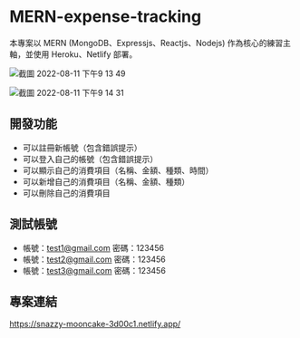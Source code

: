 # MERN-expense-tracking



本專案以 MERN (MongoDB、Expressjs、Reactjs、Nodejs) 作為核心的練習主軸，並使用 Heroku、Netlify 部署。


![截圖 2022-08-11 下午9 13 49](https://user-images.githubusercontent.com/62228677/184142535-a377679e-fea1-4444-b5af-40c826e0aaa2.png)

![截圖 2022-08-11 下午9 14 31](https://user-images.githubusercontent.com/62228677/184142545-6e9c85d7-d0e0-47b7-88dd-26329552ff98.png)

## 開發功能

- 可以註冊新帳號（包含錯誤提示）
- 可以登入自己的帳號（包含錯誤提示）
- 可以顯示自己的消費項目（名稱、金額、種類、時間）
- 可以新增自己的消費項目（名稱、金額、種類）
- 可以刪除自己的消費項目

## 測試帳號

- 帳號：test1@gmail.com 密碼：123456
- 帳號：test2@gmail.com 密碼：123456
- 帳號：test3@gmail.com 密碼：123456



## 專案連結

https://snazzy-mooncake-3d00c1.netlify.app/
